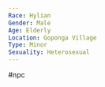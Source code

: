 ```yaml
---
Race: Hylian
Gender: Male
Age: Elderly
Location: Goponga Village
Type: Minor
Sexuality: Heterosexual
---
```

#npc 


